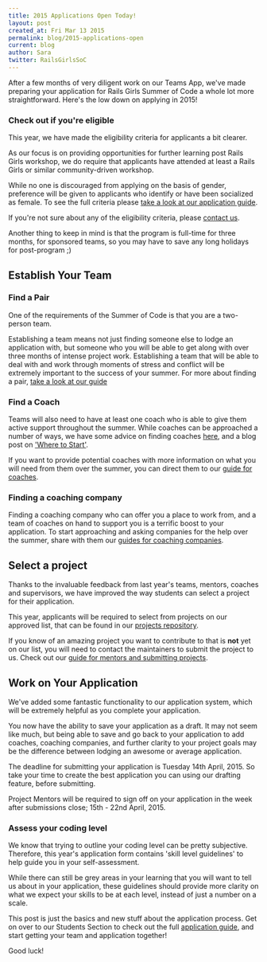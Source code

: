 ```yaml
---
title: 2015 Applications Open Today!
layout: post
created_at: Fri Mar 13 2015
permalink: blog/2015-applications-open
current: blog
author: Sara
twitter: RailsGirlsSoC
---
```


After a few months of very diligent work on our Teams App, we've made preparing your
application for Rails Girls Summer of Code a whole lot more straightforward. Here's the low down on applying in 2015!

### Check out if you're eligible
This year, we have made the eligibility criteria for applicants a bit clearer.

As our focus is on providing opportunities for further learning post Rails Girls workshop, we do require that applicants have attended at least a Rails Girls or similar
community-driven workshop.

While no one is discouraged from applying on the basis of gender, preference will be given to applicants who identify or have been socialized as female. To see the full criteria
please [take a look at our application guide](http://railsgirlssummerofcode.org/students/application/#eligibility).


If you're not sure about any of the eligibility criteria, please [contact us](http://railsgirlssummerofcode.org/about/).

Another thing to keep in mind is that the program is full-time for three months,
for sponsored teams, so you may have to save any long holidays for post-program ;)


## Establish Your Team

### Find a Pair
One of the requirements of the Summer of Code is that you are a two-person team.

Establishing a team means not just finding someone else to lodge an application
with, but someone who you will be able to get along with over three months of
intense project work. Establishing a team that will be able to deal with and work
through moments of stress and conflict will be extremely important to the success
of your summer. For more about finding a pair, [take a look at our guide](http://railsgirlssummerofcode.org/students/application/#pair)

### Find a Coach
Teams will also need to have at least one coach who is able to give them active support throughout the summer. While coaches can be approached a number of ways, we have some advice on finding coaches [here](http://railsgirlssummerofcode.org/students/application/#pair), and a blog post on ['Where to Start'](http://railsgirlssummerofcode.org/blog/where-to-start/).

If you want to provide potential coaches with more information on what you will
need from them over the summer, you can direct them to our [guide for coaches](http://railsgirlssummerofcode.org/guide/coaching/).

### Finding a coaching company
Finding a coaching company who can offer you a place to work from, and a team of
coaches on hand to support you is a terrific boost to your application. To start
approaching and asking companies for the help over the summer, share with them our
[guides for coaching companies](http://railsgirlssummerofcode.org/guide/coaching-company/).


## Select a project
Thanks to the invaluable feedback from last year's teams, mentors, coaches and
supervisors, we have improved the way students can select a project for their
application.

This year, applicants will be required to select from projects on our approved
list, that can be found in our [projects repository](https://github.com/rails-girls-summer-of-code/projects/issues).


If you know of an amazing project you want to contribute to that is **not** yet on our
list, you will need to contact the maintainers to submit the project to us. Check
out our
[guide for mentors and submitting projects](http://railsgirlssummerofcode.org/guide/projects/).


## Work on Your Application

We've added some fantastic functionality to our application system, which will be
extremely helpful as you complete your application.

You now have the ability to save your application as a draft. It may
not seem like much, but being able to save and go back to your application to add
coaches, coaching companies, and further clarity to your project goals may be the
difference between lodging an awesome or average application.

The deadline for submitting your application is Tuesday 14th April, 2015. So take your time to create the best application you can using our drafting feature, before submitting.

Project Mentors will be required to sign off on your application in the week after submissions close; 15th - 22nd April, 2015.

### Assess your coding level
We know that trying to outline your coding level can be pretty subjective. Therefore,
this year's application form contains 'skill level
guidelines' to help guide you in your self-assessment.

While there can still be grey areas in your learning that you will want to tell
us about in your application, these guidelines should provide more clarity
on what we expect your skills to be at each level, instead of just a number on a scale.

This post is just the basics and new stuff about the application process. Get
on over to our Students Section to check out the full
[application guide](http://railsgirlssummerofcode.org/students/application/), and
start getting your team and application together!

Good luck!
